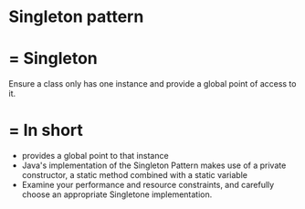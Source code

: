 # Singleton pattern
=
Singleton
=
Ensure a class only has one instance and provide a global point of access to it.

=
In short
=
- provides a global point to that instance
- Java's implementation of the Singleton Pattern makes use of a private constructor, a static method combined with a  static variable
- Examine your performance and resource constraints, and carefully choose an appropriate Singletone implementation.
